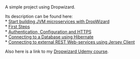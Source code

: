 A simple project using Dropwizard.

Its description can be found here:  
	* [Start building JVM microservices  with DropWizard](http://javaeeeee.blogspot.com/2015/12/start-building-jvm-microservices-with.html)  
	* [First Steps](http://javaeeeee.blogspot.com/2015/01/getting-started-with-dropwizard-first.html)  
	* [Authentication, Configuration and HTTPS](http://javaeeeee.blogspot.com/2015/02/getting-started-with-dropwizard.html)  
	* [Connecting to a Database using Hibernate](http://javaeeeee.blogspot.com/2015/11/getting-started-with-dropwizard.html)  
	* [Connecting to external REST Web-services using Jersey Client](http://javaeeeee.blogspot.com/2015/12/getting-started-with-dropwizard.html)  

Also here is a link to my [Dropwizard Udemy course](https://www.udemy.com/getting-started-with-dropwizard/?couponCode=bb10).